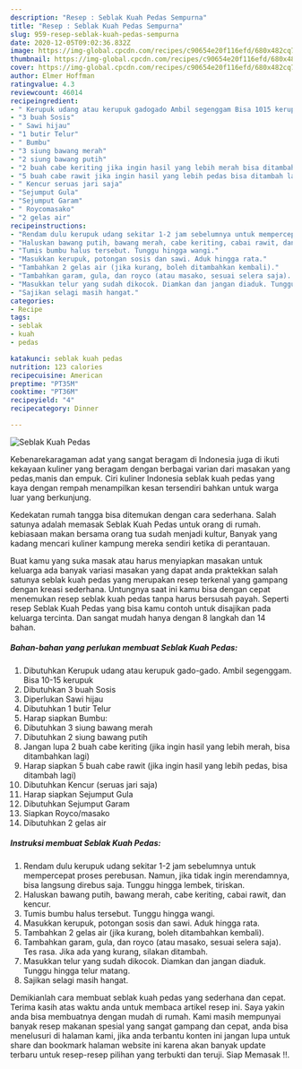 ```yaml
---
description: "Resep : Seblak Kuah Pedas Sempurna"
title: "Resep : Seblak Kuah Pedas Sempurna"
slug: 959-resep-seblak-kuah-pedas-sempurna
date: 2020-12-05T09:02:36.832Z
image: https://img-global.cpcdn.com/recipes/c90654e20f116efd/680x482cq70/seblak-kuah-pedas-foto-resep-utama.jpg
thumbnail: https://img-global.cpcdn.com/recipes/c90654e20f116efd/680x482cq70/seblak-kuah-pedas-foto-resep-utama.jpg
cover: https://img-global.cpcdn.com/recipes/c90654e20f116efd/680x482cq70/seblak-kuah-pedas-foto-resep-utama.jpg
author: Elmer Hoffman
ratingvalue: 4.3
reviewcount: 46014
recipeingredient:
- " Kerupuk udang atau kerupuk gadogado Ambil segenggam Bisa 1015 kerupuk"
- "3 buah Sosis"
- " Sawi hijau"
- "1 butir Telur"
- " Bumbu"
- "3 siung bawang merah"
- "2 siung bawang putih"
- "2 buah cabe keriting jika ingin hasil yang lebih merah bisa ditambahkan lagi"
- "5 buah cabe rawit jika ingin hasil yang lebih pedas bisa ditambah lagi"
- " Kencur seruas jari saja"
- "Sejumput Gula"
- "Sejumput Garam"
- " Roycomasako"
- "2 gelas air"
recipeinstructions:
- "Rendam dulu kerupuk udang sekitar 1-2 jam sebelumnya untuk mempercepat proses perebusan. Namun, jika tidak ingin merendamnya, bisa langsung direbus saja. Tunggu hingga lembek, tiriskan."
- "Haluskan bawang putih, bawang merah, cabe keriting, cabai rawit, dan kencur."
- "Tumis bumbu halus tersebut. Tunggu hingga wangi."
- "Masukkan kerupuk, potongan sosis dan sawi. Aduk hingga rata."
- "Tambahkan 2 gelas air (jika kurang, boleh ditambahkan kembali)."
- "Tambahkan garam, gula, dan royco (atau masako, sesuai selera saja). Tes rasa. Jika ada yang kurang, silakan ditambah."
- "Masukkan telur yang sudah dikocok. Diamkan dan jangan diaduk. Tunggu hingga telur matang."
- "Sajikan selagi masih hangat."
categories:
- Recipe
tags:
- seblak
- kuah
- pedas

katakunci: seblak kuah pedas 
nutrition: 123 calories
recipecuisine: American
preptime: "PT35M"
cooktime: "PT36M"
recipeyield: "4"
recipecategory: Dinner

---
```



![Seblak Kuah Pedas](https://img-global.cpcdn.com/recipes/c90654e20f116efd/680x482cq70/seblak-kuah-pedas-foto-resep-utama.jpg)

Kebenarekaragaman adat yang sangat beragam di Indonesia juga di ikuti kekayaan kuliner yang beragam dengan berbagai varian dari masakan yang pedas,manis dan empuk. Ciri kuliner Indonesia seblak kuah pedas yang kaya dengan rempah menampilkan kesan tersendiri bahkan untuk warga luar yang berkunjung.




Kedekatan rumah tangga bisa ditemukan dengan cara sederhana. Salah satunya adalah memasak Seblak Kuah Pedas untuk orang di rumah. kebiasaan makan bersama orang tua sudah menjadi kultur, Banyak yang kadang mencari kuliner kampung mereka sendiri ketika di perantauan.

Buat kamu yang suka masak atau harus menyiapkan masakan untuk keluarga ada banyak variasi masakan yang dapat anda praktekkan salah satunya seblak kuah pedas yang merupakan resep terkenal yang gampang dengan kreasi sederhana. Untungnya saat ini kamu bisa dengan cepat menemukan resep seblak kuah pedas tanpa harus bersusah payah.
Seperti resep Seblak Kuah Pedas yang bisa kamu contoh untuk disajikan pada keluarga tercinta. Dan sangat mudah hanya dengan 8 langkah dan 14 bahan.


<!--inarticleads1-->

##### Bahan-bahan yang perlukan membuat Seblak Kuah Pedas:

1. Dibutuhkan  Kerupuk udang atau kerupuk gado-gado. Ambil segenggam. Bisa 10-15 kerupuk
1. Dibutuhkan 3 buah Sosis
1. Diperlukan  Sawi hijau
1. Dibutuhkan 1 butir Telur
1. Harap siapkan  Bumbu:
1. Dibutuhkan 3 siung bawang merah
1. Dibutuhkan 2 siung bawang putih
1. Jangan lupa 2 buah cabe keriting (jika ingin hasil yang lebih merah, bisa ditambahkan lagi)
1. Harap siapkan 5 buah cabe rawit (jika ingin hasil yang lebih pedas, bisa ditambah lagi)
1. Dibutuhkan  Kencur (seruas jari saja)
1. Harap siapkan Sejumput Gula
1. Dibutuhkan Sejumput Garam
1. Siapkan  Royco/masako
1. Dibutuhkan 2 gelas air




<!--inarticleads2-->

##### Instruksi membuat  Seblak Kuah Pedas:

1. Rendam dulu kerupuk udang sekitar 1-2 jam sebelumnya untuk mempercepat proses perebusan. Namun, jika tidak ingin merendamnya, bisa langsung direbus saja. Tunggu hingga lembek, tiriskan.
1. Haluskan bawang putih, bawang merah, cabe keriting, cabai rawit, dan kencur.
1. Tumis bumbu halus tersebut. Tunggu hingga wangi.
1. Masukkan kerupuk, potongan sosis dan sawi. Aduk hingga rata.
1. Tambahkan 2 gelas air (jika kurang, boleh ditambahkan kembali).
1. Tambahkan garam, gula, dan royco (atau masako, sesuai selera saja). Tes rasa. Jika ada yang kurang, silakan ditambah.
1. Masukkan telur yang sudah dikocok. Diamkan dan jangan diaduk. Tunggu hingga telur matang.
1. Sajikan selagi masih hangat.




Demikianlah cara membuat seblak kuah pedas yang sederhana dan cepat. Terima kasih atas waktu anda untuk membaca artikel resep ini. Saya yakin anda bisa membuatnya dengan mudah di rumah. Kami masih mempunyai banyak resep makanan spesial yang sangat gampang dan cepat, anda bisa menelusuri di halaman kami, jika anda terbantu konten ini jangan lupa untuk share dan bookmark halaman website ini karena akan banyak update terbaru untuk resep-resep pilihan yang terbukti dan teruji. Siap Memasak !!. 
